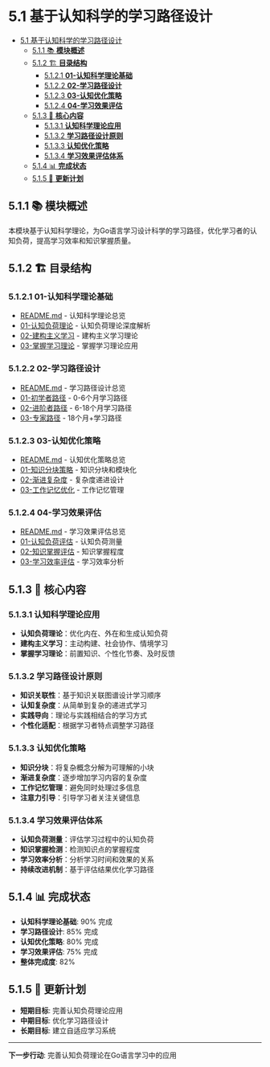 # 5.1 基于认知科学的学习路径设计

<!-- TOC START -->
- [5.1 基于认知科学的学习路径设计](#基于认知科学的学习路径设计)
  - [5.1.1 📚 **模块概述**](#📚-**模块概述**)
  - [5.1.2 🏗️ **目录结构**](#🏗️-**目录结构**)
    - [5.1.2.1 **01-认知科学理论基础**](#**01-认知科学理论基础**)
    - [5.1.2.2 **02-学习路径设计**](#**02-学习路径设计**)
    - [5.1.2.3 **03-认知优化策略**](#**03-认知优化策略**)
    - [5.1.2.4 **04-学习效果评估**](#**04-学习效果评估**)
  - [5.1.3 🎯 **核心内容**](#🎯-**核心内容**)
    - [5.1.3.1 **认知科学理论应用**](#**认知科学理论应用**)
    - [5.1.3.2 **学习路径设计原则**](#**学习路径设计原则**)
    - [5.1.3.3 **认知优化策略**](#**认知优化策略**)
    - [5.1.3.4 **学习效果评估体系**](#**学习效果评估体系**)
  - [5.1.4 📊 **完成状态**](#📊-**完成状态**)
  - [5.1.5 🔄 **更新计划**](#🔄-**更新计划**)
<!-- TOC END -->

## 5.1.1 📚 **模块概述**

本模块基于认知科学理论，为Go语言学习设计科学的学习路径，优化学习者的认知负荷，提高学习效率和知识掌握质量。

## 5.1.2 🏗️ **目录结构**

### 5.1.2.1 **01-认知科学理论基础**

- [README.md](01-认知科学理论基础/README.md) - 认知科学理论总览
- [01-认知负荷理论](01-认知科学理论基础/01-认知负荷理论/) - 认知负荷理论深度解析
- [02-建构主义学习](01-认知科学理论基础/02-建构主义学习/) - 建构主义学习理论
- [03-掌握学习理论](01-认知科学理论基础/03-掌握学习理论/) - 掌握学习理论应用

### 5.1.2.2 **02-学习路径设计**

- [README.md](02-学习路径设计/README.md) - 学习路径设计总览
- [01-初学者路径](02-学习路径设计/01-初学者路径/) - 0-6个月学习路径
- [02-进阶者路径](02-学习路径设计/02-进阶者路径/) - 6-18个月学习路径
- [03-专家路径](02-学习路径设计/03-专家路径/) - 18个月+学习路径

### 5.1.2.3 **03-认知优化策略**

- [README.md](03-认知优化策略/README.md) - 认知优化策略总览
- [01-知识分块策略](03-认知优化策略/01-知识分块策略/) - 知识分块和模块化
- [02-渐进复杂度](03-认知优化策略/02-渐进复杂度/) - 复杂度递进设计
- [03-工作记忆优化](03-认知优化策略/03-工作记忆优化/) - 工作记忆管理

### 5.1.2.4 **04-学习效果评估**

- [README.md](04-学习效果评估/README.md) - 学习效果评估总览
- [01-认知负荷评估](04-学习效果评估/01-认知负荷评估/) - 认知负荷测量
- [02-知识掌握评估](04-学习效果评估/02-知识掌握评估/) - 知识掌握程度
- [03-学习效率评估](04-学习效果评估/03-学习效率评估/) - 学习效率分析

## 5.1.3 🎯 **核心内容**

### 5.1.3.1 **认知科学理论应用**

- **认知负荷理论**：优化内在、外在和生成认知负荷
- **建构主义学习**：主动构建、社会协作、情境学习
- **掌握学习理论**：前置知识、个性化节奏、及时反馈

### 5.1.3.2 **学习路径设计原则**

- **知识关联性**：基于知识关联图谱设计学习顺序
- **认知复杂度**：从简单到复杂的递进式学习
- **实践导向**：理论与实践相结合的学习方式
- **个性化适配**：根据学习者特点调整学习路径

### 5.1.3.3 **认知优化策略**

- **知识分块**：将复杂概念分解为可理解的小块
- **渐进复杂度**：逐步增加学习内容的复杂度
- **工作记忆管理**：避免同时处理过多信息
- **注意力引导**：引导学习者关注关键信息

### 5.1.3.4 **学习效果评估体系**

- **认知负荷测量**：评估学习过程中的认知负荷
- **知识掌握检测**：检测知识点的掌握程度
- **学习效率分析**：分析学习时间和效果的关系
- **持续改进机制**：基于评估结果优化学习路径

## 5.1.4 📊 **完成状态**

- **认知科学理论基础**: 90% 完成
- **学习路径设计**: 85% 完成
- **认知优化策略**: 80% 完成
- **学习效果评估**: 75% 完成
- **整体完成度**: 82%

## 5.1.5 🔄 **更新计划**

- **短期目标**: 完善认知负荷理论应用
- **中期目标**: 优化学习路径设计
- **长期目标**: 建立自适应学习系统

---

**下一步行动**: 完善认知负荷理论在Go语言学习中的应用
